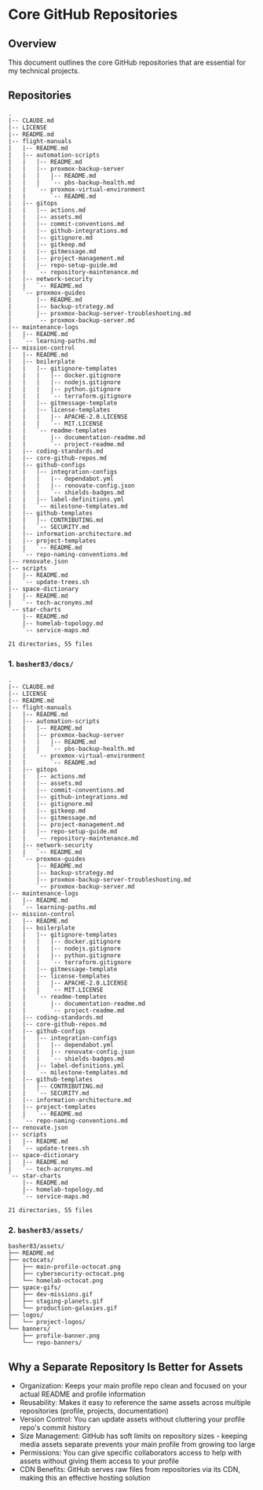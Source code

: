 # Core GitHub Repositories

## Overview

This document outlines the core GitHub repositories that are essential for my technical projects.

## Repositories

<!-- DOCS-TREE-START -->
```plaintext
.
|-- CLAUDE.md
|-- LICENSE
|-- README.md
|-- flight-manuals
|   |-- README.md
|   |-- automation-scripts
|   |   |-- README.md
|   |   |-- proxmox-backup-server
|   |   |   |-- README.md
|   |   |   `-- pbs-backup-health.md
|   |   `-- proxmox-virtual-environment
|   |       `-- README.md
|   |-- gitops
|   |   |-- actions.md
|   |   |-- assets.md
|   |   |-- commit-conventions.md
|   |   |-- github-integrations.md
|   |   |-- gitignore.md
|   |   |-- gitkeep.md
|   |   |-- gitmessage.md
|   |   |-- project-management.md
|   |   |-- repo-setup-guide.md
|   |   `-- repository-maintenance.md
|   |-- network-security
|   |   `-- README.md
|   `-- proxmox-guides
|       |-- README.md
|       |-- backup-strategy.md
|       |-- proxmox-backup-server-troubleshooting.md
|       `-- proxmox-backup-server.md
|-- maintenance-logs
|   |-- README.md
|   `-- learning-paths.md
|-- mission-control
|   |-- README.md
|   |-- boilerplate
|   |   |-- gitignore-templates
|   |   |   |-- docker.gitignore
|   |   |   |-- nodejs.gitignore
|   |   |   |-- python.gitignore
|   |   |   `-- terraform.gitignore
|   |   |-- gitmessage-template
|   |   |-- license-templates
|   |   |   |-- APACHE-2.0.LICENSE
|   |   |   `-- MIT.LICENSE
|   |   `-- readme-templates
|   |       |-- documentation-readme.md
|   |       `-- project-readme.md
|   |-- coding-standards.md
|   |-- core-github-repos.md
|   |-- github-configs
|   |   |-- integration-configs
|   |   |   |-- dependabot.yml
|   |   |   |-- renovate-config.json
|   |   |   `-- shields-badges.md
|   |   |-- label-definitions.yml
|   |   `-- milestone-templates.md
|   |-- github-templates
|   |   |-- CONTRIBUTING.md
|   |   `-- SECURITY.md
|   |-- information-architecture.md
|   |-- project-templates
|   |   `-- README.md
|   `-- repo-naming-conventions.md
|-- renovate.json
|-- scripts
|   |-- README.md
|   `-- update-trees.sh
|-- space-dictionary
|   |-- README.md
|   `-- tech-acronyms.md
`-- star-charts
    |-- README.md
    |-- homelab-topology.md
    `-- service-maps.md

21 directories, 55 files
```
<!-- DOCS-TREE-END -->

### 1. `basher83/docs/`

<!-- DOCS-TREE-START -->
```plaintext
.
|-- CLAUDE.md
|-- LICENSE
|-- README.md
|-- flight-manuals
|   |-- README.md
|   |-- automation-scripts
|   |   |-- README.md
|   |   |-- proxmox-backup-server
|   |   |   |-- README.md
|   |   |   `-- pbs-backup-health.md
|   |   `-- proxmox-virtual-environment
|   |       `-- README.md
|   |-- gitops
|   |   |-- actions.md
|   |   |-- assets.md
|   |   |-- commit-conventions.md
|   |   |-- github-integrations.md
|   |   |-- gitignore.md
|   |   |-- gitkeep.md
|   |   |-- gitmessage.md
|   |   |-- project-management.md
|   |   |-- repo-setup-guide.md
|   |   `-- repository-maintenance.md
|   |-- network-security
|   |   `-- README.md
|   `-- proxmox-guides
|       |-- README.md
|       |-- backup-strategy.md
|       |-- proxmox-backup-server-troubleshooting.md
|       `-- proxmox-backup-server.md
|-- maintenance-logs
|   |-- README.md
|   `-- learning-paths.md
|-- mission-control
|   |-- README.md
|   |-- boilerplate
|   |   |-- gitignore-templates
|   |   |   |-- docker.gitignore
|   |   |   |-- nodejs.gitignore
|   |   |   |-- python.gitignore
|   |   |   `-- terraform.gitignore
|   |   |-- gitmessage-template
|   |   |-- license-templates
|   |   |   |-- APACHE-2.0.LICENSE
|   |   |   `-- MIT.LICENSE
|   |   `-- readme-templates
|   |       |-- documentation-readme.md
|   |       `-- project-readme.md
|   |-- coding-standards.md
|   |-- core-github-repos.md
|   |-- github-configs
|   |   |-- integration-configs
|   |   |   |-- dependabot.yml
|   |   |   |-- renovate-config.json
|   |   |   `-- shields-badges.md
|   |   |-- label-definitions.yml
|   |   `-- milestone-templates.md
|   |-- github-templates
|   |   |-- CONTRIBUTING.md
|   |   `-- SECURITY.md
|   |-- information-architecture.md
|   |-- project-templates
|   |   `-- README.md
|   `-- repo-naming-conventions.md
|-- renovate.json
|-- scripts
|   |-- README.md
|   `-- update-trees.sh
|-- space-dictionary
|   |-- README.md
|   `-- tech-acronyms.md
`-- star-charts
    |-- README.md
    |-- homelab-topology.md
    `-- service-maps.md

21 directories, 55 files
```
<!-- DOCS-TREE-END -->

### 2. `basher83/assets/`

```plaintext
basher83/assets/
├── README.md
├── octocats/
│   ├── main-profile-octocat.png
│   ├── cybersecurity-octocat.png
│   └── homelab-octocat.png
├── space-gifs/
│   ├── dev-missions.gif
│   ├── staging-planets.gif
│   └── production-galaxies.gif
├── logos/
│   └── project-logos/
└── banners/
    ├── profile-banner.png
    └── repo-banners/
```

## Why a Separate Repository Is Better for Assets

- Organization: Keeps your main profile repo clean and focused on your actual README and profile information
- Reusability: Makes it easy to reference the same assets across multiple repositories (profile, projects, documentation)
- Version Control: You can update assets without cluttering your profile repo's commit history
- Size Management: GitHub has soft limits on repository sizes - keeping media assets separate prevents your main profile from growing too large
- Permissions: You can give specific collaborators access to help with assets without giving them access to your profile
- CDN Benefits: GitHub serves raw files from repositories via its CDN, making this an effective hosting solution
